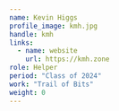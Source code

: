 ```yaml
---
name: Kevin Higgs
profile_image: kmh.jpg
handle: kmh
links:
  - name: website
    url: https://kmh.zone
role: Helper
period: "Class of 2024"
work: "Trail of Bits"
weight: 0
---
```

